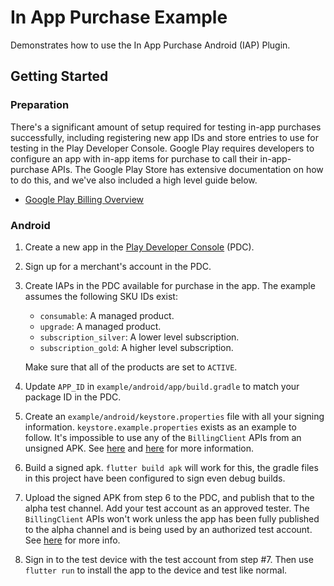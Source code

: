 # In App Purchase Example

Demonstrates how to use the In App Purchase Android (IAP) Plugin.

## Getting Started

### Preparation

There's a significant amount of setup required for testing in-app purchases
successfully, including registering new app IDs and store entries to use for
testing in the Play Developer Console. Google Play requires developers to 
configure an app with in-app items for purchase to call their in-app-purchase 
APIs. The Google Play Store has extensive documentation on how to do this, and 
we've also included a high level guide below.

* [Google Play Billing Overview](https://developer.android.com/google/play/billing/billing_overview)

### Android

1. Create a new app in the [Play Developer
   Console](https://play.google.com/apps/publish/) (PDC).

2. Sign up for a merchant's account in the PDC.

3. Create IAPs in the PDC available for purchase in the app. The example assumes
   the following SKU IDs exist:

   - `consumable`: A managed product.
   - `upgrade`: A managed product.
   - `subscription_silver`: A lower level subscription.
   - `subscription_gold`: A higher level subscription.

   Make sure that all of the products are set to `ACTIVE`.

4. Update `APP_ID` in `example/android/app/build.gradle` to match your package
   ID in the PDC.

5. Create an `example/android/keystore.properties` file with all your signing
   information. `keystore.example.properties` exists as an example to follow.
   It's impossible to use any of the `BillingClient` APIs from an unsigned APK.
   See
   [here](https://developer.android.com/studio/publish/app-signing#secure-shared-keystore)
   and [here](https://developer.android.com/studio/publish/app-signing#sign-apk)
   for more information.

6. Build a signed apk. `flutter build apk` will work for this, the gradle files
   in this project have been configured to sign even debug builds.

7. Upload the signed APK from step 6 to the PDC, and publish that to the alpha
   test channel. Add your test account as an approved tester. The
   `BillingClient` APIs won't work unless the app has been fully published to
   the alpha channel and is being used by an authorized test account. See
   [here](https://support.google.com/googleplay/android-developer/answer/3131213)
   for more info.

8. Sign in to the test device with the test account from step #7. Then use
   `flutter run` to install the app to the device and test like normal.
   